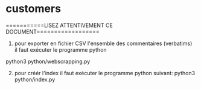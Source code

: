 # customers

===========LISEZ ATTENTIVEMENT CE DOCUMENT==================

1) pour exporter en fichier CSV l'ensemble des commentaires (verbatims) il faut exécuter le programme python

python3 python/webscrapping.py

2) pour créér l'index il faut exécuter le programme python suivant:
python3  python/index.py
